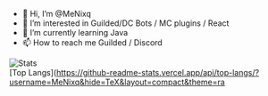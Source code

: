 - 👋 Hi, I’m @MeNixq
- 👀 I’m interested in Guilded/DC Bots / MC plugins / React 
- 🌱 I’m currently learning Java
- 📫 How to reach me Guilded / Discord

<h align = "left"><img src = "https://github-readme-stats.vercel.app/api?username=MeNixq&theme=radical" alt = "Stats" /></h><br>
[Top Langs](https://github-readme-stats.vercel.app/api/top-langs/?username=MeNixq&hide=TeX&layout=compact&theme=ra
